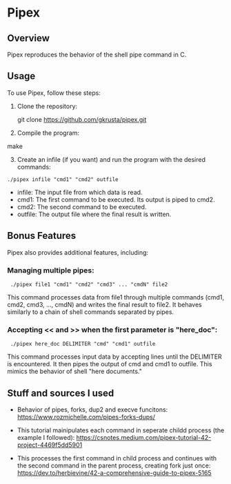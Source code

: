 # Pipex

## Overview

Pipex reproduces the behavior of the shell pipe command in C.

## Usage

To use Pipex, follow these steps:

1. Clone the repository:

   git clone https://github.com/gkrusta/pipex.git

2. Compile the program:

make

3. Create an infile (if you want) and run the program with the desired commands:

`./pipex infile "cmd1" "cmd2" outfile`

- infile: The input file from which data is read.
- cmd1: The first command to be executed. Its output is piped to cmd2.
- cmd2: The second command to be executed.
- outfile: The output file where the final result is written.

## Bonus Features
Pipex also provides additional features, including:

### Managing multiple pipes:
` ./pipex file1 "cmd1" "cmd2" "cmd3" ... "cmdN" file2`

This command processes data from file1 through multiple commands (cmd1, cmd2, cmd3, ..., cmdN) and writes the final result to file2.
It behaves similarly to a chain of shell commands separated by pipes.

### Accepting << and >> when the first parameter is "here_doc":

` ./pipex here_doc DELIMITER "cmd" "cmd1" outfile`

This command processes input data by accepting lines until the DELIMITER is encountered.
It then pipes the output of cmd and cmd1 to outfile. This mimics the behavior of shell "here documents."

## Stuff and sources I used

- Behavior of pipes, forks, dup2 and execve funcitons:
  https://www.rozmichelle.com/pipes-forks-dups/
  
- This tutorial mainipulates each command in seperate childd process (the example I followed):
  https://csnotes.medium.com/pipex-tutorial-42-project-4469f5dd5901
  
- This processes the first command in child process and continues with the second command in the parent process, creating fork just once:
  https://dev.to/herbievine/42-a-comprehensive-guide-to-pipex-5165
